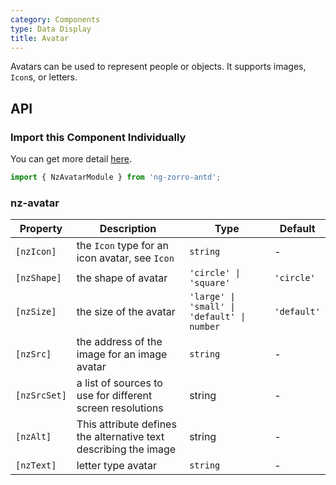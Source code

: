 ```yaml
---
category: Components
type: Data Display
title: Avatar
---
```


Avatars can be used to represent people or objects. It supports images, `Icon`s, or letters.

## API

### Import this Component Individually

You can get more detail [here](/docs/getting-started/en#import-a-component-individually).

```ts
import { NzAvatarModule } from 'ng-zorro-antd';
```

### nz-avatar

| Property | Description | Type | Default |
| -------- | ----------- | ---- | ------- |
| `[nzIcon]` | the `Icon` type for an icon avatar, see `Icon` | `string` | - |
| `[nzShape]` | the shape of avatar | `'circle' \| 'square'` | `'circle'` |
| `[nzSize]` | the size of the avatar | `'large' \| 'small' \| 'default' \| number` | `'default'` |
| `[nzSrc]` | the address of the image for an image avatar | `string` | - |
| `[nzSrcSet]` | a list of sources to use for different screen resolutions | string | - |
| `[nzAlt]` | This attribute defines the alternative text describing the image | string | - |
| `[nzText]` | letter type avatar | `string` | - |
